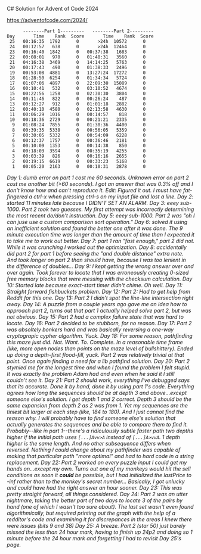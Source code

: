 
C# Solution for Advent of Code 2024

https://adventofcode.com/2024/

```
      --------Part 1---------   --------Part 2---------
Day       Time    Rank  Score       Time    Rank  Score
 25   00:16:35  1792      0       >24h  10572      0
 24   00:12:57   638      0       >24h  12464      0
 23   00:16:40  1842      0   00:37:38   1683      0
 22   00:08:01   970      0   01:48:31   3560      0
 21   04:16:38  3469      0   14:14:25   5763      0
 20   00:17:43   490      0   01:38:33   2496      0
 19   00:53:08  4881      0   13:27:24  17272      0
 18   01:28:50  6254      0   01:34:34   5724      0
 17   01:07:06  4897      0   22:09:30  15089      0
 16   00:10:41   532      0   03:10:52   4674      0
 15   00:22:56  1258      0   02:30:30   3804      0
 14   00:11:46   822      0   00:26:24    487      0
 13   00:12:27   912      0   01:01:18   2882      0
 12   00:40:10  4580      0   02:13:58   4630      0
 11   00:06:29  1016      0   00:14:57    818      0
 10   00:18:36  2729      0   00:21:21   2335      0
  9   01:08:24  7855      0   01:30:36   4400      0
  8   00:39:35  5338      0   00:56:05   5359      0
  7   00:30:05  5332      0   00:54:09   6228      0
  6   00:12:37  1757      0   00:36:46   2181      0
  5   00:10:09  1353      0   00:14:38    850      0
  4   00:18:03  3594      0   00:35:19   4255      0
  3   00:03:39   826      0   00:16:16   2655      0
  2   00:19:15  6619      0   00:33:23   5168      0
  1   00:05:20  2163      0   00:10:31   2878      0
```

*Day 1: dumb error on part 1 cost me 60 seconds. Unknown error on part 2 cost me another bit (>60 seconds). I got an answer that was 0.3% off and I don't know how and can't reproduce it. Edit: Figured it out. I must have fat-fingered a ctrl-x when pressing ctrl-s on my input file and lost a line.*
*Day 2: started 11 minutes late because I DIDN'T SET AN ALARM.*
*Day 3: eeey sub-1000. Part 2 took two guesses. My first attempt was incorrectly determining the most recent do/don't instruction.*
*Day 5: eeey sub-1000. Part 2 was "oh I can juse use a custom comparison sort operation."*
*Day 6: solved it using an inefficient solution and found the better one after it was done. The 9 minute execution time was longer than the amount of time than I expected it to take me to work out better.*
*Day 7: part 1 ran "fast enough," part 2 did not. While it was crunching I worked out the optimization.*
*Day 8: accidentally did part 2 for part 1 before seeing the "and double distance" extra note. And took longer on part 2 than should have, because I was too lenient in the difference of doubles...*
*Day 9: I kept getting the wrong answer over and over again. Took forever to locate that I was erroneously creating 0-sized free memory blocks that were messing with the checksum calculation.*
*Day 10: Started late because exact-start timer didn't chime. Oh well.*
*Day 11: Straight forward fishbuckets problem.*
*Day 12: Part 2: Had to get help from Reddit for this one.*
*Day 13: Part 2 I didn't spot the line-line intersection right away.*
*Day 14: A puzzle from a couple years ago gave me an idea how to approach part 2, turns out that part 1 actually helped solve part 2, but was not obvious.*
*Day 15: Part 2 had a complex failure state that was hard to locate.*
*Day 16: Part 2 decided to be stubborn, for no reason.*
*Day 17: Part 2 was absoltely bonkers hard and was basically reversing a one-way cryptograpic cypher algorithm. Yuck.*
*Day 18: For some reason, pathfinding this maze just did. Not. Want. To. Complete. In a reasonable time frame (like, more open nodes than points on the maze level of bullshittery). Ended up doing a depth-first flood-fill, yuck. Part 2 was relatively trivial at that point. Once again finding a need for a lib pathfind solution.*
*Day 20: Part 2 stymied me for the longest time and when I found the problem I felt stupid. It was exactly the problem Adam had and even when he said it I still couldn't see it.*
*Day 21: Part 2 should work, everything I've debugged says that its accurate. Done it by hand, done it by using part 1's code. Everything agrees how long the sequences should be at depth 3 and above...except someone else's solution. I get depth 1 and 2 correct. Depth 3 should be the same expansion from depth 2 as 2 was from 1. Yet my sequences are the tiniest bit larger at each step (like, 184 to 180). And I just cannot find the reason why. I will probably have to find someone else's solution that actually generates the sequences and be able to compare them to find it. Probably--like in part 1--there's a ridiculously subtle faster path two depths higher if the initial path uses `[...]Avv>A` instead of `[...]A>vvA`. 1 depth higher is the same length. And no other subsequence differs when reversed. Nothing I could change about my pathfinder was capable of making that particular path "more optimal" and had to hard code in a string replacement.*
*Day 22: Part 2 worked on every puzzle input I could get my hands on...except my own. Turns out one of my monkeys would hit the sell conditions as soon it **could** be possible, but I had initialized the lastPrice to -inf rather than to the monkey's secret number... Basically, I got unlucky and could have had the right answer an hour sooner.*
*Day 23: This was pretty straight forward, all things considered.*
*Day 24: Part 2 was an utter nightmare, taking the better part of two days to locate 3 of the pairs by hand (one of which I wasn't too sure about). The last set wasn't even found algorithmically, but required printing out the graph with the help of a redditor's code and examining it for discrepances in the areas I knew there were issues (bits 9 and 38)*
*Day 25: A breeze. Part 2 (star 50) just barely missed the less than 24 hour mark, having to finish up 24p2 and doing so 1 minute before the 24 hour mark and forgetting I had to revisit Day 25's page.*